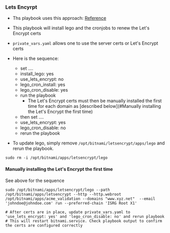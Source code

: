 ### Lets Encyrpt
* Ths playbook uses this approach: [Reference](https://docs.bitnami.com/general/how-to/generate-install-lets-encrypt-ssl/#alternative-approach)
* This playbook will install lego and the cronjobs to renew the Let's Encrypt certs 
* `private_vars.yaml` allows one to use the server certs or Let's Encrypt certs
* Here is the sequence:
    * set ....
    * install_lego: yes
    * use_lets_encrypt: no
    * lego_cron_install: yes
    * lego_cron_disable: yes
    * run the playbook
        * The Let's Encrypt certs must then be manually installed the first time for each domain as [described below](#Manually installing the Let's Encrypt the first time)
    * then set ....
    * use_lets_encrypt: yes
    * lego_cron_disable: no
    * rerun the playbook

* To update lego, simply remove `/opt/bitnami/letsencrypt/apps/lego` and rerun the playbook.
```
sudo rm -i /opt/bitnami/apps/letsencrypt/lego
```

#### Manually installing the Let's Encrypt the first time
See above for the sequence
```
sudo /opt/bitnami/apps/letsencrypt/lego --path /opt/bitnami/apps/letsencrypt --http --http.webroot /opt/bitnami/apps/acme_validation --domains "www.xyz.net"  --email 'johndoe@johndoe.com' run --preferred-chain 'ISRG Root X1'

# After certs are in place, update private_vars.yaml to 'use_lets_encrypt: yes' and 'lego_cron_disable: no' and rerun playbook
# This will restart bitnami.service. Check playbook output to confirm the certs are configured correctly

```
<!---
# vim: ai et ts=4 sw=4 sts=4 nu
-->
